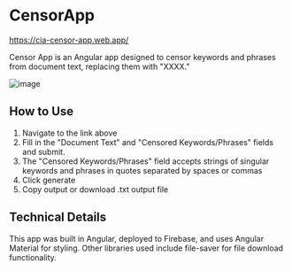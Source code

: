 # CensorApp

https://cia-censor-app.web.app/

Censor App is an Angular app designed to censor keywords and phrases from document text, replacing them with "XXXX." 

![image](https://user-images.githubusercontent.com/9311902/118863747-47e56100-b8ad-11eb-8778-defe39f03447.png)

## How to Use

1. Navigate to the link above
2. Fill in the "Document Text" and "Censored Keywords/Phrases" fields and submit. 
3. The "Censored Keywords/Phrases" field accepts strings of singular keywords and phrases in quotes separated by spaces or commas
4. Click generate
5. Copy output or download .txt output file

## Technical Details
This app was built in Angular, deployed to Firebase, and uses Angular Material for styling. Other libraries used include file-saver for file download functionality.
